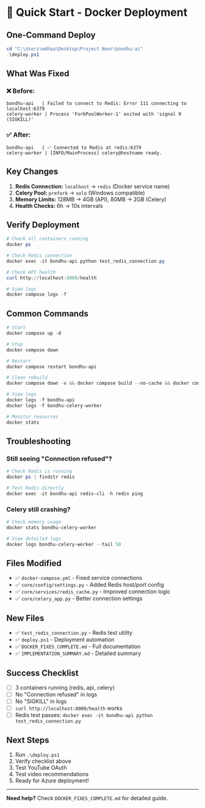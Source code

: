 # 🚀 Quick Start - Docker Deployment

## One-Command Deploy

```powershell
cd "C:\Users\mdhaa\Desktop\Project Noor\bondhu-ai"
.\deploy.ps1
```

## What Was Fixed

### ❌ Before:
```
bondhu-api   | Failed to connect to Redis: Error 111 connecting to localhost:6379
celery-worker | Process 'ForkPoolWorker-1' exited with 'signal 9 (SIGKILL)'
```

### ✅ After:
```
bondhu-api   | ✅ Connected to Redis at redis:6379
celery-worker | [INFO/MainProcess] celery@hostname ready.
```

## Key Changes

1. **Redis Connection:** `localhost` → `redis` (Docker service name)
2. **Celery Pool:** `prefork` → `solo` (Windows compatible)
3. **Memory Limits:** 128MB → 4GB (API), 80MB → 2GB (Celery)
4. **Health Checks:** 6h → 10s intervals

## Verify Deployment

```powershell
# Check all containers running
docker ps

# Check Redis connection
docker exec -it bondhu-api python test_redis_connection.py

# Check API health
curl http://localhost:8000/health

# View logs
docker compose logs -f
```

## Common Commands

```powershell
# Start
docker compose up -d

# Stop
docker compose down

# Restart
docker compose restart bondhu-api

# Clean rebuild
docker compose down -v && docker compose build --no-cache && docker compose up -d

# View logs
docker logs -f bondhu-api
docker logs -f bondhu-celery-worker

# Monitor resources
docker stats
```

## Troubleshooting

### Still seeing "Connection refused"?
```powershell
# Check Redis is running
docker ps | findstr redis

# Test Redis directly
docker exec -it bondhu-api redis-cli -h redis ping
```

### Celery still crashing?
```powershell
# Check memory usage
docker stats bondhu-celery-worker

# View detailed logs
docker logs bondhu-celery-worker --tail 50
```

## Files Modified

- ✅ `docker-compose.yml` - Fixed service connections
- ✅ `core/config/settings.py` - Added Redis host/port config
- ✅ `core/services/redis_cache.py` - Improved connection logic
- ✅ `core/celery_app.py` - Better connection settings

## New Files

- ✅ `test_redis_connection.py` - Redis test utility
- ✅ `deploy.ps1` - Deployment automation
- ✅ `DOCKER_FIXES_COMPLETE.md` - Full documentation
- ✅ `IMPLEMENTATION_SUMMARY.md` - Detailed summary

## Success Checklist

- [ ] 3 containers running (redis, api, celery)
- [ ] No "Connection refused" in logs
- [ ] No "SIGKILL" in logs
- [ ] `curl http://localhost:8000/health` works
- [ ] Redis test passes: `docker exec -it bondhu-api python test_redis_connection.py`

## Next Steps

1. Run `.\deploy.ps1`
2. Verify checklist above
3. Test YouTube OAuth
4. Test video recommendations
5. Ready for Azure deployment!

---

**Need help?** Check `DOCKER_FIXES_COMPLETE.md` for detailed guide.
